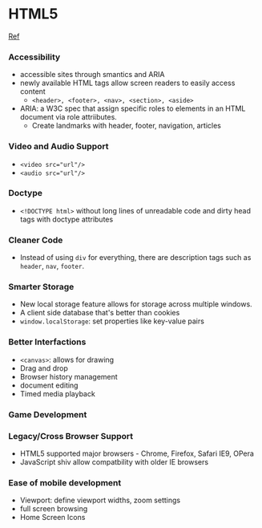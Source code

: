 # HTML5

[Ref](https://tympanus.net/codrops/2011/11/24/top-10-reasons-to-use-html5-right-now/)

### Accessibility
* accessible sites through smantics and ARIA
* newly available HTML tags allow screen readers to easily access content
  * `<header>, <footer>, <nav>, <section>, <aside>`
* ARIA: a W3C spec that assign specific roles to elements in an HTML document via role attriibutes.
  * Create landmarks with header, footer, navigation, articles

### Video and Audio Support
* `<video src="url"/>`
* `<audio src="url"/>`

### Doctype
* `<!DOCTYPE html>` without long lines of unreadable code and dirty head tags with doctype attributes

### Cleaner Code
* Instead of using `div` for everything, there are description tags such as `header`, `nav`, `footer`.

### Smarter Storage
* New local storage feature allows for storage across multiple windows.
* A client side database that's better than cookies
* `window.localStorage`: set properties like key-value pairs

### Better Interfactions
* `<canvas>`: allows for drawing
* Drag and drop
* Browser history management
* document editing
* Timed media playback

### Game Development


### Legacy/Cross Browser Support
* HTML5 supported major browsers - Chrome, Firefox, Safari IE9, OPera
* JavaScript shiv allow compatbility with older IE browsers

### Ease of mobile development
* Viewport: define viewport widths, zoom settings
* full screen browsing
* Home Screen Icons

###